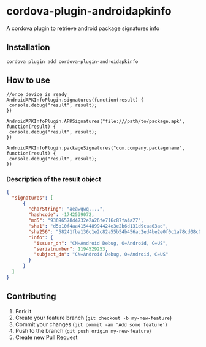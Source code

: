 # cordova-plugin-androidapkinfo
A cordova plugin to retrieve android package signatures info

## Installation
```
cordova plugin add cordova-plugin-androidapkinfo
```

## How to use

 ```
 //once device is ready
AndroidAPKInfoPlugin.signatures(function(result) {
  console.debug("result", result);
})

AndroidAPKInfoPlugin.APKSignatures("file:///path/to/package.apk", function(result) {
  console.debug("result", result);
})

AndroidAPKInfoPlugin.packageSignatures("com.company.packagename", function(result) {
  console.debug("result", result);
})
 ```

### Description of the result object
```json
{
  "signatures": [
      {
        "charString": "aeawqwq....",
        "hashcode": -1742539072,
        "md5": "93696578d4732e2a26fe716c87fa4a27",
        "sha1": "d5b10f4aa415448994424e3e2b6d131d9caa03ad",
        "sha256": "58241fba136c1e2c82a55b54b456ac2ed4be2e0f0c1a78cd08c0833e67a9e6ee",
        "info": {
          "issuer_dn": "CN=Android Debug, O=Android, C=US",
          "serialnumber": 1194529253,
          "subject_dn": "CN=Android Debug, O=Android, C=US"
        }
      }
  ]
}
```

## Contributing

1. Fork it
2. Create your feature branch (`git checkout -b my-new-feature`)
3. Commit your changes (`git commit -am 'Add some feature'`)
4. Push to the branch (`git push origin my-new-feature`)
5. Create new Pull Request
